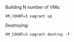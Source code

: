 Building N number of VMs:

```
VM_COUNT=3 vagrant up
```

Destroying:

```
VM_COUNT=3 vagrant destroy -f
```
